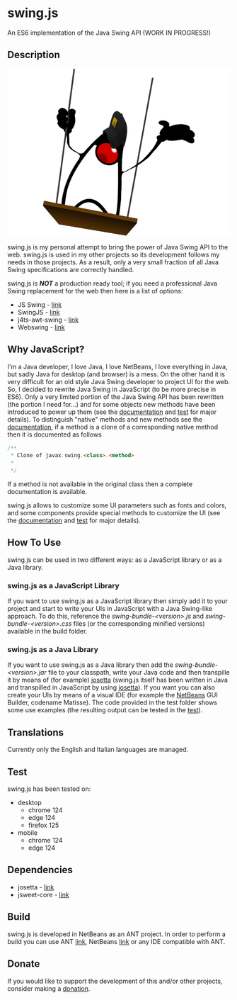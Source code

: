 # swing.js
An ES6 implementation of the Java Swing API (WORK IN PROGRESS!)

## Description
![swing-js.png](https://github.com/gianpierodiblasi/swing.js/blob/master/readme/swing-js.png?raw=true)

swing.js is my personal attempt to bring the power of Java Swing API to the web. swing.js is used in my other
projects so its development follows my needs in those projects. As a result, only a very small fraction of all
Java Swing specifications are correctly handled.

swing.js is ***NOT*** a production ready tool; if you need a professional Java Swing replacement for the web then
here is a list of options:
- JS Swing - [link](https://jsswing.sourceforge.net/)
- SwingJS - [link](https://chemapps.stolaf.edu/swingjs/site/swingjs/examples/about.html)
- j4ts-awt-swing - [link](https://github.com/j4ts/j4ts-awt-swing)
- Webswing - [link](https://www.webswing.org/en)

## Why JavaScript?
I'm a Java developer, I love Java, I love NetBeans, I love everything in Java, but sadly Java for desktop (and browser) is a mess.
On the other hand it is very difficult for an old style Java Swing developer to project UI for the web.
So, I decided to rewrite Java Swing in JavaScript (to be more precise in ES6).
Only a very limited portion of the Java Swing API has been rewritten (the portion I need for...) and for some objects new methods have
been introduced to power up them (see the [documentation](https://gianpierodiblasi.github.io/swing.js/docs/index.html) and
[test](https://gianpierodiblasi.github.io/swing.js/html-test/javascript/swing/TestJFrame.html) for major details).
To distinguish "native" methods and new methods see the [documentation](https://gianpierodiblasi.github.io/swing.js/docs/index.html),
if a method is a clone of a corresponding native method then it is documented as follows
```java
/**
 * Clone of javax.swing.<class>.<method>
 *
 */
```

If a method is not available in the original class then a complete documentation is available.

swing.js allows to customize some UI parameters such as fonts and colors, and some components provide special methods to customize the UI
(see the [documentation](https://gianpierodiblasi.github.io/swing.js/docs/index.html) and [test](https://gianpierodiblasi.github.io/swing.js/html-test/javascript/swing/TestJFrame.html)
for major details).

## How To Use
swing.js can be used in two different ways: as a JavaScript library or as a Java library.

### swing.js as a JavaScript Library
If you want to use swing.js as a JavaScript library then simply add it to your project and start to write your UIs in JavaScript with a Java Swing-like approach.
To do this, reference the *swing-bundle-\<version\>.js* and *swing-bundle-\<version\>.css* files (or the corresponding minified versions) available in the build folder.

### swing.js as a Java Library
If you want to use swing.js as a Java library then add the *swing-bundle-\<version\>.jar* file to your classpath, write your Java code and then transpille it by means of (for example)
[josetta](https://github.com/gianpierodiblasi/josetta) (swing.js itself has been written in Java and transpilled in JavaScript by using [josetta](https://github.com/gianpierodiblasi/josetta)).
If you want you can also create your UIs by means of a visual IDE (for example the [NetBeans](https://netbeans.apache.org/) GUI Builder, codename Matisse).
The code provided in the test folder shows some use examples (the resulting output can be tested in the [test](https://gianpierodiblasi.github.io/swing.js/html-test/javascript/swing/TestJFrame.html)).

## Translations
Currently only the English and Italian languages are managed.

## Test
swing.js has been tested on:
- desktop
  - chrome 124
  - edge 124
  - firefox 125
- mobile
  - chrome 124
  - edge 124

## Dependencies
- josetta - [link](https://github.com/gianpierodiblasi/josetta)
- jsweet-core - [link](https://repository.jsweet.org/artifactory/libs-release-local/org/jsweet/jsweet-core/)

## Build
swing.js is developed in NetBeans as an ANT project. In order to perform a build you can use ANT [link](https://ant.apache.org/), NetBeans [link](https://netbeans.apache.org/) or any IDE compatible with ANT.

## Donate
If you would like to support the development of this and/or other projects, consider making a [donation](https://www.paypal.com/donate/?business=HCDX9BAEYDF4C&no_recurring=0&currency_code=EUR).